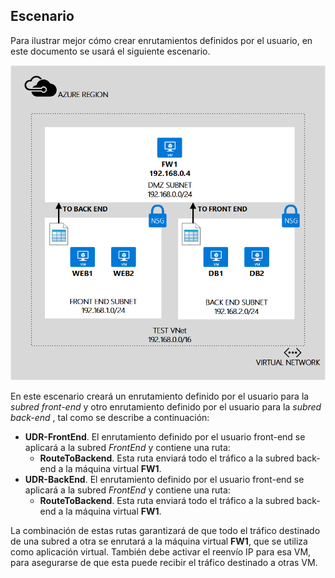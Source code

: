 ## Escenario

Para ilustrar mejor cómo crear enrutamientos definidos por el usuario, en este documento se usará el siguiente escenario.

![DESCRIPCIÓN DE LA IMAGEN](./media/virtual-network-create-udr-scenario-include/figure1.png)

En este escenario creará un enrutamiento definido por el usuario para la *subred front-end* y otro enrutamiento definido por el usuario para la *subred back-end* , tal como se describe a continuación:

- **UDR-FrontEnd**. El enrutamiento definido por el usuario front-end se aplicará a la subred *FrontEnd* y contiene una ruta:	
	- **RouteToBackend**. Esta ruta enviará todo el tráfico a la subred back-end a la máquina virtual **FW1**.
- **UDR-BackEnd**. El enrutamiento definido por el usuario front-end se aplicará a la subred *FrontEnd* y contiene una ruta:	
	- **RouteToBackend**. Esta ruta enviará todo el tráfico a la subred back-end a la máquina virtual **FW1**.

La combinación de estas rutas garantizará de que todo el tráfico destinado de una subred a otra se enrutará a la máquina virtual **FW1**, que se utiliza como aplicación virtual. También debe activar el reenvío IP para esa VM, para asegurarse de que esta puede recibir el tráfico destinado a otras VM.

<!---HONumber=Oct15_HO2-->